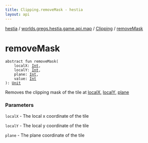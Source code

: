 ```yaml
---
title: Clipping.removeMask - hestia
layout: api
---
```


<div class='api-docs-breadcrumbs'><a href="../../index.html">hestia</a> / <a href="../index.html">worlds.gregs.hestia.game.api.map</a> / <a href="index.html">Clipping</a> / <a href="./remove-mask.html">removeMask</a></div>

# removeMask

<div class="signature"><code><span class="keyword">abstract</span> <span class="keyword">fun </span><span class="identifier">removeMask</span><span class="symbol">(</span><br/>&nbsp;&nbsp;&nbsp;&nbsp;<span class="parameterName" id="worlds.gregs.hestia.game.api.map.Clipping$removeMask(kotlin.Int, kotlin.Int, kotlin.Int, kotlin.Int)/localX">localX</span><span class="symbol">:</span>&nbsp;<a href="https://kotlinlang.org/api/latest/jvm/stdlib/kotlin/-int/index.html"><span class="identifier">Int</span></a><span class="symbol">, </span><br/>&nbsp;&nbsp;&nbsp;&nbsp;<span class="parameterName" id="worlds.gregs.hestia.game.api.map.Clipping$removeMask(kotlin.Int, kotlin.Int, kotlin.Int, kotlin.Int)/localY">localY</span><span class="symbol">:</span>&nbsp;<a href="https://kotlinlang.org/api/latest/jvm/stdlib/kotlin/-int/index.html"><span class="identifier">Int</span></a><span class="symbol">, </span><br/>&nbsp;&nbsp;&nbsp;&nbsp;<span class="parameterName" id="worlds.gregs.hestia.game.api.map.Clipping$removeMask(kotlin.Int, kotlin.Int, kotlin.Int, kotlin.Int)/plane">plane</span><span class="symbol">:</span>&nbsp;<a href="https://kotlinlang.org/api/latest/jvm/stdlib/kotlin/-int/index.html"><span class="identifier">Int</span></a><span class="symbol">, </span><br/>&nbsp;&nbsp;&nbsp;&nbsp;<span class="parameterName" id="worlds.gregs.hestia.game.api.map.Clipping$removeMask(kotlin.Int, kotlin.Int, kotlin.Int, kotlin.Int)/value">value</span><span class="symbol">:</span>&nbsp;<a href="https://kotlinlang.org/api/latest/jvm/stdlib/kotlin/-int/index.html"><span class="identifier">Int</span></a><br/><span class="symbol">)</span><span class="symbol">: </span><a href="https://kotlinlang.org/api/latest/jvm/stdlib/kotlin/-unit/index.html"><span class="identifier">Unit</span></a></code></div>

Removes the clipping mask of the tile at <a href="remove-mask.html#worlds.gregs.hestia.game.api.map.Clipping$removeMask(kotlin.Int, kotlin.Int, kotlin.Int, kotlin.Int)/localX">localX</a>, <a href="remove-mask.html#worlds.gregs.hestia.game.api.map.Clipping$removeMask(kotlin.Int, kotlin.Int, kotlin.Int, kotlin.Int)/localY">localY</a>, <a href="remove-mask.html#worlds.gregs.hestia.game.api.map.Clipping$removeMask(kotlin.Int, kotlin.Int, kotlin.Int, kotlin.Int)/plane">plane</a>

### Parameters

<code>localX</code> - The local x coordinate of the tile

<code>localY</code> - The local y coordinate of the tile

<code>plane</code> - The plane coordinate of the tile